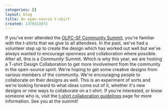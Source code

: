 ```yaml
---
categories: []
layout: blog
title: An open-source t-shirt
created: 1378151072
---
```

<p>If you&#39;ve ever attended the <a href="http://www.olpcsf.org/summit">OLPC-SF Community Summit</a>, you&#39;re familiar with the t-shirts that we give to all attendees. In the past, we&#39;ve had a volunteer step up to create the design which has worked out well but we&#39;ve always wanted to encourage openness and collaboration where possible. After all, this is a <em>Community&nbsp;</em>Summit.&nbsp;Which is why this year, we are hosting a T-shirt Design Collaboration to get more involvement from the community in the open-source spirit. We&#39;re hoping to get some creative designs from various members of the community. We&#39;re encouraging people to collaborate on their designs as well. This is an experiment of sorts and we&#39;re looking forward to what ideas come out of it, whether it&#39;s new designs or new ways to collaborate on a t-shirt. If you&#39;re interested, or know someone who is, visit the <a href="http://www.olpcsf.org/CommunitySummit2013/tshirts">t-shirt collaboration guidelines</a> page for more information. See you at the summit!</p>
